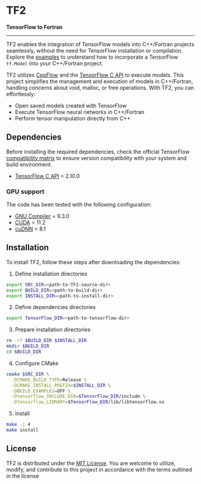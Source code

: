 # TF2

**TensorFlow to Fortran**

---
TF2 enables the integration of TensorFlow models into C++/Fortran projects seamlessly, without the need for TensorFlow installation or compilation. Explore the [examples](https://github.com/ivanZanardi/tf2/tree/main/examples) to understand how to incorporate a TensorFlow `tf.Model` into your C++/Fortran project.

TF2 utilizes [CppFlow](https://github.com/serizba/cppflow/) and the [TensorFlow C API](https://www.tensorflow.org/install/lang_c) to execute models. This project simplifies the management and execution of models in C++/Fortran, handling concerns about void, malloc, or free operations. With TF2, you can effortlessly:

* Open saved models created with TensorFlow
* Execute TensorFlow neural networks in C++/Fortran
* Perform tensor manipulation directly from C++

## Dependencies

Before installing the required dependencies, check the official TensorFlow [compatibility matrix](https://www.tensorflow.org/install/source/) to ensure version compatibility with your system and build environment.

* [TensorFlow C API](https://www.tensorflow.org/install/lang_c/) = 2.10.0

### GPU support

The code has been tested with the following configuration:

* [GNU Compiler](https://ftp.gnu.org/gnu/gcc/) = 9.3.0
* [CUDA](https://developer.nvidia.com/cuda-toolkit-archive/) = 11.2
* [cuDNN](https://developer.nvidia.com/rdp/cudnn-archive/) = 8.1

## Installation

To install TF2, follow these steps after downloading the dependencies:

1. Define installation directories

  ```bash
  export SRC_DIR=<path-to-TF2-source-dir>
  export BUILD_DIR=<path-to-build-dir>
  export INSTALL_DIR=<path-to-install-dir>
  ```

2. Define dependencies directories

  ```bash
  export TensorFlow_DIR=<path-to-tensorflow-dir>
  ```

3. Prepare installation directories

  ```bash
  rm -rf $BUILD_DIR $INSTALL_DIR
  mkdir $BUILD_DIR
  cd $BUILD_DIR
  ```

4. Configure CMake

  ```bash
  cmake $SRC_DIR \
    -DCMAKE_BUILD_TYPE=Release \
    -DCMAKE_INSTALL_PREFIX=$INSTALL_DIR \
    -DBUILD_EXAMPLES=OFF \
    -Dtensorflow_INCLUDE_DIR=$TensorFlow_DIR/include \
    -Dtensorflow_LIBRARY=$TensorFlow_DIR/lib/libtensorflow.so
  ```

5. Install

  ```bash
  make -j 4
  make install
  ```

## License

TF2 is distributed under the [MIT License](https://github.com/ivanZanardi/tf2/blob/main/LICENSE). You are welcome to utilize, modify, and contribute to this project in accordance with the terms outlined in the license